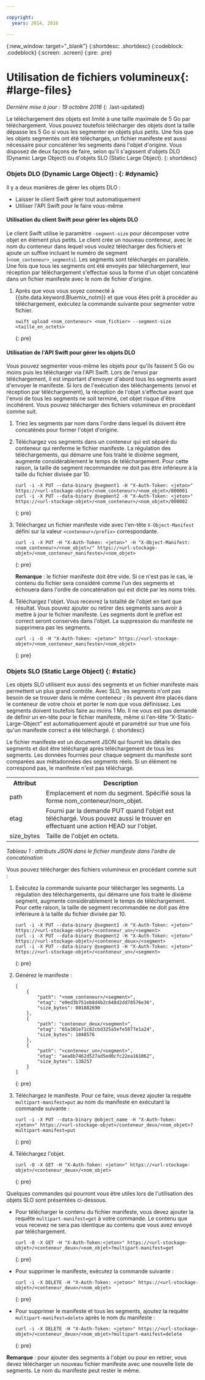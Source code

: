 ```yaml
---

copyright:
  years: 2014, 2016

---
```

{:new_window: target="_blank"}
{:shortdesc: .shortdesc}
{:codeblock: .codeblock}
{:screen: .screen}
{:pre: .pre}


# Utilisation de fichiers volumineux{: #large-files}
*Dernière mise à jour : 19 octobre 2016*
{: .last-updated}

Le téléchargement des objets est limité à une taille maximale de 5 Go par téléchargement. Vous pouvez toutefois télécharger des objets dont la taille dépasse les 5 Go si vous les segmenter en objets plus petits. Une fois que les objets segmentés ont été téléchargés, un fichier manifeste est aussi nécessaire pour concaténer les segments dans l'objet d'origine. Vous disposez de deux façons de faire, selon qu'il s'agissent d'objets DLO (Dynamic Large Object) ou d'objets SLO (Static Large Object).
{: shortdesc}

### Objets DLO (Dynamic Large Object) : {: #dynamic}

Il y a deux manières de gérer les objets DLO :
  * Laisser le client Swift gérer tout automatiquement
  * Utiliser l'API Swift pour le faire vous-même

#### Utilisation du client Swift pour gérer les objets DLO

Le client Swift utilise le paramètre `-segment-size` pour décomposer votre objet en élément plus petits. Le client crée un nouveau conteneur, avec le nom du conteneur dans lequel vous voulez télécharger des fichiers et ajoute un suffixe incluant le numéro de segment (`<nom_conteneur>_segments`). Les segments sont téléchargés en parallèle. Une fois que tous les segments ont été envoyés par téléchargement, leur réception par téléchargement s'effectue sous la forme d'un objet concaténé dans un fichier manifeste avec le nom de fichier d'origine.

1. Après que vous vous soyez connecté à {{site.data.keyword.Bluemix_notm}} et que vous êtes prêt à procéder au téléchargement, exécutez la commande suivante pour segmenter votre fichier.

    ```
    swift upload <nom_conteneur> <nom_fichier> --segment-size <taille_en_octets>
    ```
    {: pre}

#### Utilisation de l'API Swift pour gérer les objets DLO

Vous pouvez segmenter vous-même les objets pour qu'ils fassent 5 Go ou moins puis les télécharger via l'API Swift. Lors de l'envoi par téléchargement, il est important d'envoyer d'abord tous les segments avant d'envoyer le manifeste. Si lors de l'exécution des téléchargements (envoi et réception par téléchargement), la réception de l'objet s'effectue avant que l'envoi de tous les segments ne soit terminé, cet objet risque d'être incohérent. Vous pouvez télécharger des fichiers volumineux en procédant comme suit.

1. Triez les segments par nom dans l'ordre dans lequel ils doivent être concaténés pour former l'objet d'origine.
2. Téléchargez vos segments dans un conteneur qui est séparé du conteneur qui renferme le fichier manifeste. La régulation des téléchargements, qui démarre une fois traité le dixième segment, augmente considérablement le temps de téléchargement. Pour cette raison, la taille de segment recommandée ne doit pas être inférieure à la taille du fichier divisée par 10.

    ```
    curl -i -X PUT --data-binary @segment1 -H "X-Auth-Token: <jeton>" https://<url-stockage-objet>/<nom_conteneur>/<nom_objet>/000001
    curl -i -X PUT --data-binary @segment2 -H "X-Auth-Token: <jeton>" https://<url-stockage-objet>/<nom_conteneur>/<nom_objet>/000002
    ```
    {: pre}
    
3. Téléchargez un fichier manifeste vide avec l'en-tête `X-Object-Manifest` défini sur la valeur `<conteneur>/prefix>` correspondante.

    ```
    curl -i -X PUT -H "X-Auth-Token: <jeton>" -H "X-Object-Manifest: <nom_conteneur>/<nom_objet>/" https://<url-stockage-objet>/<nom_conteneur_manifeste>/<nom_objet>
    ```
    {: pre}
    
    **Remarque** : le fichier manifeste doit être vide. Si ce n'est pas le cas, le contenu du fichier sera considéré comme l'un des segments et échouera dans l'ordre de concaténation qui est dicté par les noms triés.
4. Téléchargez l'objet. Vous recevrez la totalité de l'objet en tant que résultat. Vous pouvez ajouter ou retirer des segments sans avoir à mettre à jour le fichier manifeste. Les segments dont le préfixe est correct seront conservés dans l'objet. La suppression du manifeste ne supprimera pas les segments.

    ```
    curl -i -O -H "X-Auth-Token: <jeton>" https://<url-stockage-objet>/<nom_conteneur_manifeste>/<nom_objet>
    ```
    {: pre}


### Objets SLO (Static Large Object) {: #static}

Les objets SLO utilisent eux aussi des segments et un fichier manifeste mais permettent un plus grand contrôle. Avec SLO, les segments n'ont pas besoin de se trouver dans le même conteneur ; ils peuvent être placés dans le conteneur de votre choix et porter le nom que vous définissez. Les segments doivent toutefois faire au moins 1 Mo. Il ne vous est pas demandé de définir un en-tête pour le fichier manifeste, même si l'en-tête “X-Static-Large-Object” est automatiquement ajouté et paramétré sur true une fois qu'un manifeste correct a été téléchargé.
{: shortdesc}

Le fichier manifeste est un document JSON qui fournit les détails des segments et doit être téléchargé après téléchargement de tous les segments. Les données fournies pour chaque segment du manifeste sont comparées aux métadonnées des segments réels. Si un élément ne correspond pas, le manifeste n'est pas téléchargé.

<table>
  <tr>
    <th> Attribut </th>
    <th> Description </th>
  </tr>
  <tr>
    <td> path </td>
    <td> Emplacement et nom du segment. Spécifié sous la forme nom_conteneur/nom_objet. </td>
  </tr>
  <tr>
    <td> etag </td>
    <td> Fourni par la demande PUT quand l'objet est téléchargé. Vous pouvez aussi le trouver en effectuant une action HEAD sur l'objet. </td>
  </tr>
  <tr>
    <td> size_bytes </td>
    <td> Taille de l'objet en octets. </td>
  </tr>
</table>

*Tableau 1 : attributs JSON dans le fichier manifeste dans l'ordre de concaténation*

Vous pouvez télécharger des fichiers volumineux en procédant comme suit :

1. Exécutez la commande suivante pour télécharger les segments. La régulation des téléchargements, qui démarre une fois traité le dixième segment, augmente considérablement le temps de téléchargement. Pour cette raison, la taille de segment recommandée ne doit pas être inférieure à la taille du fichier divisée par 10.

    ```
    curl -i -X PUT --data-binary @segment1 -H "X-Auth-Token: <jeton>" https://<url-stockage-objet>/<conteneur_un>/<segment>
    curl -i -X PUT --data-binary @segment2 -H "X-Auth-Token: <jeton>" https://<url-stockage-objet>/<conteneur_deux>/<segment>
    curl -i -X PUT --data-binary @segment3 -H "X-Auth-Token: <jeton>" https://<url-stockage-objet>/<conteneur_un>/<segment>
    ```
    {: pre}
    
2. Générez le manifeste :

    ```
    [
        {
            "path": "<nom_conteneur>/<segment>",
            "etag": "e0ed3b751eb8d4b2c648d2dd78576e36",
            "size_bytes": 801882690
        },
        {
            "path": "conteneur_deux/<segment>",
            "etag": "65a301e71c82cbd325a5efe5877e1a24",
            "size_bytes": 1048576
        },
        {
            "path": "<conteneur_un>/<segment>",
            "etag": "aea8b7462d527ad5ed0cfc22ea161062",
            "size_bytes": 138257
        }
    ]
    ```
    {: pre}
    
3. Téléchargez le manifeste. Pour ce faire, vous devez ajouter la requête `multipart-manifest=put` au nom du manifeste en exécutant la commande suivante :

    ```
    curl -i -X PUT --data-binary @object_name -H "X-Auth-Token: <jeton>" https://<url-stockage-objet>/conteneur_deux/<nom_objet>?multipart-manifest=put
    ```
    {: pre}
    
4. Téléchargez l'objet. 

    ```
    curl -O -X GET -H "X-Auth-Token: <jeton>" https://<url-stockage-objet>/<conteneur_deux>/<nom_objet>
    ```
    {: pre}
    
Quelques commandes qui pourront vous être utiles lors de l'utilisation des objets SLO sont présentées ci-dessous.

* Pour télécharger le contenu du fichier manifeste, vous devez ajouter la requête `multipart-manifest=get` à votre commande. Le contenu que vous recevez ne sera pas identique au contenu que vous avez envoyé par téléchargement.

    ```
    curl -O -X GET -H "X-Auth-Token:<jeton>" https://<url-stockage-objet>/<conteneur_deux>/<nom_objet>?multipart-manifest=get
    ```
    {: pre}
    
* Pour supprimer le manifeste, exécutez la commande suivante :

    ```
    curl -i -X DELETE -H "X-Auth-Token: <jeton>" https://<url-stockage-objet>/<conteneur_deux>/<nom_objet>
    ```
    {: pre}
    
* Pour supprimer le manifeste et tous les segments, ajoutez la requête `multipart-manifest=delete` après le nom du manifeste :

    ```
    curl -i -X DELETE -H "X-Auth-Token: <jeton>" https://<url-stockage-objet>/<conteneur_deux>/<nom_objet>?multipart-manifest=delete
    ```
    {: pre}

**Remarque** : pour ajouter des segments à l'objet ou pour en retirer, vous devez télécharger un nouveau fichier manifeste avec une nouvelle liste de segments. Le nom du manifeste peut rester le même.
